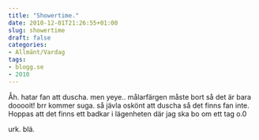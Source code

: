 ```yaml
---
title: "Showertime."
date: 2010-12-01T21:26:55+01:00
slug: showertime
draft: false
categories:
- Allmänt/Vardag
tags:
- blogg.se
- 2010
---
```

Åh. hatar fan att duscha. men yeye.. målarfärgen måste bort så det är bara dooooit! brr kommer suga. så jävla oskönt att duscha så det finns fan inte. Hoppas att det finns ett badkar i lägenheten där jag ska bo om ett tag o.0  
  
urk. blä.
